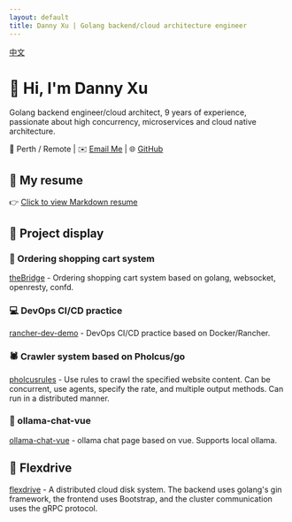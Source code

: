 ```yaml
---
layout: default
title: Danny Xu | Golang backend/cloud architecture engineer
---
```

[中文](index.zh.md)
# 👋 Hi, I'm Danny Xu

Golang backend engineer/cloud architect, 9 years of experience, passionate about high concurrency, microservices and cloud native architecture.

📍 Perth / Remote | ✉️ [Email Me](mailto:Danielxu1100@gmail.com) | 🌐 [GitHub](https://github.com/dannyxstack)

## 🧾 My resume
👉 [Click to view Markdown resume](./CV.en.s.md) 

## 🔧 Project display

### 🛒 Ordering shopping cart system
[theBridge](https://github.com/dannyxstack/theBridge) - Ordering shopping cart system based on golang, websocket, openresty, confd.

### 💻 DevOps CI/CD practice
[rancher-dev-demo](https://github.com/dannyxstack/rancher-dev-demo) - DevOps CI/CD practice based on Docker/Rancher.

### 🕷️ Crawler system based on Pholcus/go
[pholcusrules](https://github.com/dannyxstack/pholcusrules) - Use rules to crawl the specified website content. Can be concurrent, use agents, specify the rate, and multiple output methods. Can run in a distributed manner.

### 🤖 ollama-chat-vue
[ollama-chat-vue](https://github.com/dannyxstack/ollama-chat-vue) - ollama chat page based on vue. Supports local ollama.

## 📄 Flexdrive
[flexdrive](https://github.com/uxff/flexdrive) - A distributed cloud disk system. The backend uses golang's gin framework, the frontend uses Bootstrap, and the cluster communication uses the gRPC protocol.
